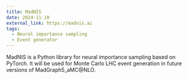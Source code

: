 ```yaml
---
title: MadNIS
date: 2024-11-10
external_link: https://madnis.ai
tags:
  - Neural importance sampling
  - Event generator
---
```


MadNIS is a Python library for neural importance sampling based on PyTorch. It will be used for Monte Carlo LHC event generation in future versions of MadGraph5_aMC@NLO.

<!--more-->
